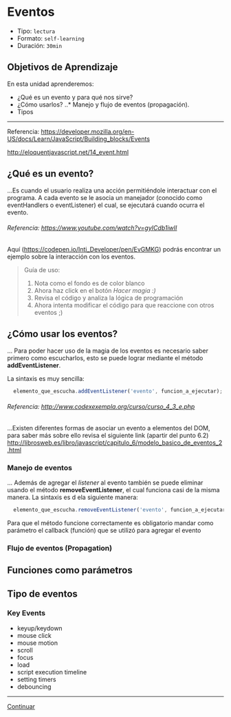 # Eventos
- Tipo: `lectura`
- Formato: `self-learning`
- Duración: `30min`

## Objetivos de Aprendizaje

En esta unidad aprenderemos:
* ¿Qué es un evento y para qué nos sirve?
* ¿Cómo usarlos?
..* Manejo y flujo de eventos (propagación).
* Tipos

***

Referencia:
https://developer.mozilla.org/en-US/docs/Learn/JavaScript/Building_blocks/Events

http://eloquentjavascript.net/14_event.html

## ¿Qué es un evento?
 ...Es cuando el usuario realiza una acción permitiéndole interactuar con el programa. A cada evento se le asocia un manejador (conocido como eventHandlers o eventListener) el cual, se ejecutará cuando ocurra el evento.

###### Referencia: https://www.youtube.com/watch?v=gyICdb1iwII

Aquí (https://codepen.io/Inti_Developer/pen/EvGMKG) podrás encontrar un ejemplo sobre la interacción con los eventos.

> Guía de uso:
> 1. Nota como el fondo es de color blanco
> 2. Ahora haz click en el botón *Hacer magia :)*
> 3. Revisa el código y analiza la lógica de programación
> 4. Ahora intenta modificar el código para que reaccione con otros eventos ;)


## ¿Cómo usar los eventos?

... Para poder hacer uso de la magia de los eventos es necesario saber primero como escucharlos, esto se puede lograr mediante el método __addEventListener__.

La sintaxis es muy sencilla:
```javascript
  elemento_que_escucha.addEventListener('evento', funcion_a_ejecutar);
```
###### Referencia: http://www.codexexempla.org/curso/curso_4_3_e.php

...Existen diferentes formas de asociar un evento a elementos del DOM, para saber más sobre ello revisa el siguiente link (apartir del punto 6.2) http://librosweb.es/libro/javascript/capitulo_6/modelo_basico_de_eventos_2.html


### Manejo de eventos

... Además de agregar el *listener* al evento también se puede eliminar usando el método __removeEventListener__, el cual funciona casi de la misma manera. La sintaxis es d ela siguiente manera:

```javascript
  elemento_que_escucha.removeEventListener('evento', funcion_a_ejecutar);
```
Para que el método funcione correctamente es obligatorio mandar como parámetro el callback (función) que se utilizó para agregar el evento

### Flujo de eventos (Propagation)


## Funciones como parámetros

## Tipo de eventos

### Key Events

- keyup/keydown
- mouse click
- mouse motion
- scroll
- focus
- load
- script execution timeline
- setting timers
- debouncing

***

[Continuar]( )
